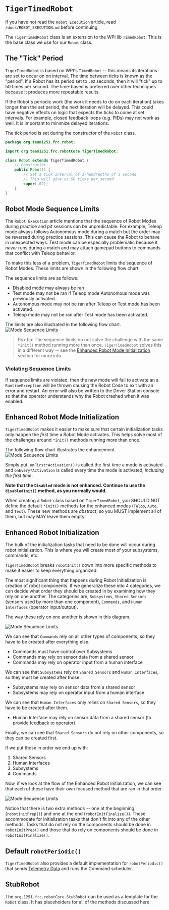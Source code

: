 # `TigerTimedRobot`

If you have not read the `Robot Execution` article, read `/docs/ROBOT_EXECUTION.md` before continuing.

The `TigerTimedRobot` class is an extension to the WPI lib `TimedRobot`. This is the base class we
use for our `Robot` class. 

## The "Tick" Period

`TigerTimedRobot` is based on WPI's `TimedRobot` -- this means its iterations are set to occur on
on interval. The time between ticks is known as the "period". If a Robot has its period set to 
`.02` seconds, then it will "tick" up to 50 times per second. The time-based is preferred over other
techniques because it produces more repeatable results.

If the Robot's periodic work (the work it needs to do on each iteration) takes longer than the set
period, the next iteration will be delayed. This could have negative effects on logic that expects
the ticks to come at set intervals. For example, closed feedback loops (e.g. PIDs) may not work
as well. It is important to minimize delayed iterations.

The tick period is set during the constructor of the `Robot` class.
```java
package org.team1251.frc.robot;

import org.team1251.frc.robotCore.TigerTimedRobot;

class Robot extends TigerTimedRobot {
    // Constructor
    public Robot() {
        // Set a tick interval of 2-hundredths of a second
        // This will give us 50 ticks per second
        super(.02);
    }
}
```

## Robot Mode Sequence Limits

The `Robot Execution` article mentions that the sequence of Robot Modes during practice and pit
sessions can be unpredictable. For example, Teleop mode always follows Autonomous mode during a
match but the order may be reversed during practice sessions. This can cause the Robot to behave 
in unexpected ways. Test mode can be especially problematic because it _never_ runs during a match 
and may attach gamepad buttons to commands that conflict with Teleop behavior.

To make this less of a problem, `TigerTimedRobot` limits the sequence of Robot Modes. These limits
are shown in the following flow chart.

The sequence limits are as follows:

 - Disabled mode may always be ran
 - Test mode may not be ran if Teleop mode Autonomous mode was previously activated. 
 - Autonomous mode may not be ran after Teleop or Test mode has been activated.
 - Teleop mode may not be ran after Test mode has been activated.
 
The limits are also illustrated in the following flow chart.
![Mode Sequence Limits](images/mode_sequence_limits_flow.png)

>Pro-tip: The sequence limits do not solve the challenge with the same `*init()` method running 
more than once. `TigerTimedRobot` solves this in a different way -- see the 
[Enhanced Robot Mode Initialization](#enhanced-robot-initialization) section for more info.

### Violating Sequence Limits

If sequence limits are violated, then the new mode will fail to activate an a `RuntimeException` 
will be thrown causing the Robot Code to exit with an error and restart. An error will also be
written to the Driver Station console so that the operator understands why the Robot crashed 
when it was enabled.

## Enhanced Robot Mode Initialization

`TigerTimedRobot` makes it easier to make sure that certain initialization tasks only happen the
_first_ time a Robot Mode activates. This helps solve most of the challenges around `*init()`
methods running more than once. 

The following flow chart illustrates the enhancement.
![Mode Sequence Limits](images/enhanced_mode_init_flow.png)

Simply put, `onFirst*Activation()` is called the first time a mode is activated and `onEvery*Activation` 
is called every time the mode is activated, _including the first time_.

**Note that the `Disabled` mode is not enhanced. Continue to use the `disabledInit()` method, as you normally
would.**

When creating a `Robot` class based on `TigerTimedRobot`, you SHOULD NOT define the default `*Init()` methods
for the enhanced modes (`Telop`, `Auto`, and `Test`). These new methods are _abstract_, so you MUST implement
all of them, but may MAY leave them empty. 

## Enhanced Robot Initialization

The bulk of the initialization tasks that need to be done will occur during robot initialization. This is where you
will create most of your subsystems, commands, etc. 

`TigerTimedRobot` breaks `robotInit()` down into more specific methods to make it easier to keep everything organized.

The most significant thing that happens during Robot Initialization is creation of robot components. If we generalize
these into 4 categories, we can decide what order they should be created in by examining how they rely on one another.
The categories are, `Subsystems`, `Shared Sensors` (sensors used by more than one component), `Commands`, and `Human
Interfaces` (operator input/output).  

The way these rely on one another is shown in this diagram.

![Mode Sequence Limits](images/component_dependencies.png)

We can see that `Commands` rely on all other types of components, so they have to be created after everything else.
  - Commands must have control over Subsystems
  - Commands may rely on sensor data from a shared sensor
  - Commands may rely on operator input from a human interface
  
We can see that `Subsystems` rely on `Shared Sensors` and `Human Interfaces`, so they must be created after those.
  - Subsystems may rely on sensor data from a shared sensor
  - Subsystems may rely on operator input from a human interface

We can see that `Human Interfaces` only relies on `Shared Sensors`, so they have to be created after them. 
  - Human Interface may rely on sensor data from a shared sensor (to provide feedback to operator)
  
Finally, we can see that `Shared Sensors` do not rely on other components, so they can be created first.

If we put those in order we end up with:
  1. Shared Sensors
  2. Human Interfaces
  3. Subsystems
  4. Commands
  
Now, if we look at the flow of the Enhanced Robot Initialization, we can see that each of these have their own focused
method that are ran in that order.

![Mode Sequence Limits](images/enhanced_robot_init_flow.png)

Notice that there is two extra methods -- one at the beginning (`robotInitPrep()`) and one at the end 
(`robotInitFinalize()`). These accommodate for initialization tasks that don't fit into any of the other methods. 
Tasks that do not rely on the components should be done in `robotInitPrep()` and those that do rely on components 
should be done in `robotInitFinalize()`.

## Default `robotPeriodic()`

`TigerTimedRobot` also provides a default implementation for `robotPeriodic()` that sends 
[Telemetry Data](TELEMETRY.md) and runs the Command scheduler.

## StubRobot

The `org.1251.frc.robotCore.StubRobot` can be used as a template for the `Robot` class. It has placeholders for all
of the methods discussed here
